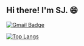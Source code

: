 ## Hi there! I'm SJ. 😄

[![Gmail Badge](https://img.shields.io/badge/-Gmail-d14836?style=flat-square&logo=Gmail&logoColor=white&link=mailto:sjtommylee@gmail.com)](mailto:sjtommylee@gmail.com)

[![Top Langs](https://github-readme-stats.vercel.app/api/top-langs/?username=0xsj&hide=shell,html,lua,python,mdx,makefile,css,javascript,ruby&layout=compact)](https://github.com/0xsj/github-readme-stats)
